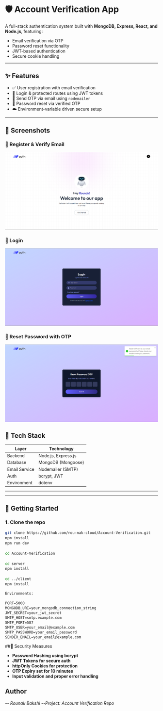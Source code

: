 # 🛡️ Account Verification App

A full-stack authentication system built with **MongoDB, Express, React, and Node.js**, featuring:
- Email verification via OTP
- Password reset functionality
- JWT-based authentication
- Secure cookie handling
---

## ✨ Features
- ✅ User registration with email verification
- 🔐 Login & protected routes using JWT tokens
- 📩 Send OTP via email using `nodemailer`
- 🔁 Password reset via verified OTP
- ☁️ Environment-variable driven secure setup
---

## 📸 Screenshots

### 🧾 Register & Verify Email
![Home](./screenshots/MERN-home.png)

### 🔑 Login
![Login](./screenshots/login.png)

### 🔁 Reset Password with OTP
![Reset Password](./screenshots/otp.png)


## 🧪 Tech Stack

| Layer         | Technology                  |
|---------------|------------------------------|
| Backend       | Node.js, Express.js         |
| Database      | MongoDB (Mongoose)          |
| Email Service | Nodemailer (SMTP)           |
| Auth          | bcrypt, JWT                 |
| Environment   | dotenv                      |

---


---

## 🚀 Getting Started
### 1. Clone the repo

```bash
git clone https://github.com/rou-nak-cloud/Account-Verification.git
npm install
npm run dev

cd Account-Verification

cd server
npm install

cd ../client
npm install
```

```
Environments:

PORT=5000
MONGODB_URI=your_mongodb_connection_string
JWT_SECRET=your_jwt_secret
SMTP_HOST=smtp.example.com
SMTP_PORT=587
SMTP_USER=your_email@example.com
SMTP_PASSWORD=your_email_password
SENDER_EMAIL=your_email@example.com
```

##🔐 Security Measures

- **Password Hashing using bcrypt**
- **JWT Tokens for secure auth**
- **httpOnly Cookies for protection**
- **OTP Expiry set for 10 minutes**
- **Input validation and proper error handling**

## Author
-- *Rounak Bakshi*
--*Project: Account Verification Repo*
